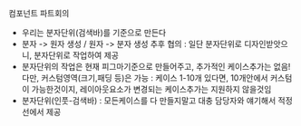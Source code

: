 컴포넌트 파트회의

- 우리는 분자단위(검색바)를 기준으로 만든다
- 분자 -> 원자 생성 / 원자 -> 분자 생성 추후 협의
  : 일단 분자단위로 디자인받앗으니, 분자단위로 작업하여 제공
- 분자단위의 작업은 현재 피그마기준으로 만들어주고,
  추가적인 케이스추가는 없음! 다만, 커스텀영역(크기,패딩 등)은 가능
  : 케이스 1-10개 있다면,
  10개안에서 커스텀이 가능한것이지,
  레이아웃요소가 변경되는 케이스추가는 지원하지 않을것임
- 분자단위(인풋-검색바)
  : 모든케이스를 다 만들지말고 대충 담당자와 얘기해서 적정선에서 제공

